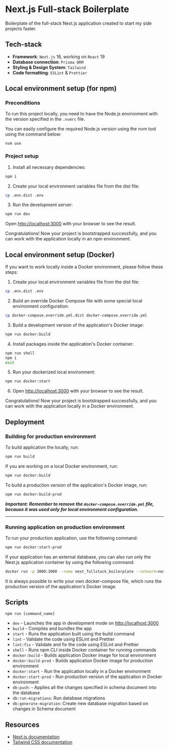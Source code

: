 # Next.js Full-stack Boilerplate
Boilerplate of the full-stack Next.js application created to start my side projects faster.

## Tech-stack

- **Framework**: `Next.js` 16, working on `React` 19
- **Database connection**: `Prisma ORM`
- **Styling & Design System**: `Tailwind`
- **Code formatting**: `ESLint` & `Prettier`

## Local environment setup (for npm)

### Preconditions
To run this project locally, you need to have the Node.js environment with the version specified in the `.nvmrc` file.

You can easily configure the required Node.js version using the nvm tool using the command below:

```shell
nvm use
```

### Project setup

1. Install all necessary dependencies:
```bash
npm i
```

2. Create your local environment variables file from the dist file:
```bash
cp .env.dist .env
```

3. Run the development server:
```bash
npm run dev
```

Open [http://localhost:3000](http://localhost:3000) with your browser to see the result.

Congratulations! Now your project is bootstrapped successfully, and you can work with the application locally in an npm environment.

## Local environment setup (Docker)

If you want to work locally inside a Docker environment, please follow these steps:

1. Create your local environment variables file from the dist file:
```bash
cp .env.dist .env
```

2. Build an override Docker Compose file with some special local environment configuration:
```bash
cp docker-compose.override.yml.dist docker-compose.override.yml
```

3. Build a development version of the application's Docker image:
```bash
npm run docker:build
```

4. Install packages inside the application's Docker container:
```bash
npm run shell
npm i
exit
```

5. Run your dockerized local environment:
```bash
npm run docker:start
```

6. Open [http://localhost:3000](http://localhost:3000) with your browser to see the result.

Congratulations! Now your project is bootstrapped successfully, and you can work with the application locally in a Docker environment.

## Deployment

### Building for production environment

To build application the locally, run:
```bash
npm run build
```

If you are working on a local Docker environment, run:
```bash
npm run docker:build
```

To build a production version of the application's Docker image, run:
```bash
npm run docker:build-prod
```

***Important: Remember to remove the `docker-compose.override.yml` file, because it was used only for local environment configuration.***

---

### Running application on production environment

To run your production application, use the following command:
```bash
npm run docker:start-prod
```

If your application has an external database, you can also run only the Next.js application container by using the following command:
```bash
docker run -p 3000:3000 --name next_fullstack_boilerplate --network=next_fullstack_boilerplate next-fullstack-boilerplate
```

It is always possible to write your own docker-compose file, which runs the production version of the application's Docker image. 

## Scripts
```shell
npm run [command_name]
```

- `dev` - Launches the app in development mode on [http://localhost:3000](http://localhost:3000)
- `build` - Compiles and bundles the app
- `start` - Runs the application built using the build command
- `lint` - Validate the code using ESLint and Prettier
- `lint:fix` - Validate and fix the code using ESLint and Prettier
- `shell` - Runs npm CLI inside Docker container for running commands
- `docker:build` - Builds application Docker image for local environment
- `docker:build-prod` - Builds application Docker image for production environment
- `docker:start` - Run the application locally in a Docker environment
- `docker:start-prod` - Run production version of the application in Docker environment
- `db:push`: - Applies all the changes specified in schema document into the database
- `db:run-migrations`: Run database migrations
- `db:generate-migration`: Create new database migration based on changes in Schema document

## Resources
- [Next.js documentation](https://nextjs.org/docs/app/getting-started)
- [Tailwind CSS documentation](https://tailwindcss.com/docs)